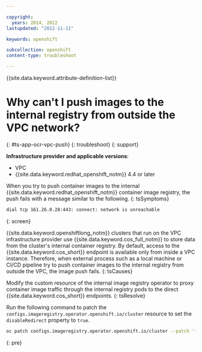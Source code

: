 ```yaml
---

copyright:
  years: 2014, 2022
lastupdated: "2022-11-11"

keywords: openshift

subcollection: openshift
content-type: troubleshoot

---
```


{{site.data.keyword.attribute-definition-list}}



# Why can't I push images to the internal registry from outside the VPC network?
{: #ts-app-ocr-vpc-push}
{: troubleshoot}
{: support}

**Infrastructure provider and applicable versions**:
* VPC
* {{site.data.keyword.redhat_openshift_notm}} 4.4 or later


When you try to push container images to the internal {{site.data.keyword.redhat_openshift_notm}} container image registry, the push fails with a message similar to the following.
{: tsSymptoms} 

```sh
dial tcp 161.26.0.28:443: connect: network is unreachable
```
{: screen}


{{site.data.keyword.openshiftlong_notm}} clusters that run on the VPC infrastructure provider use {{site.data.keyword.cos_full_notm}} to store data from the cluster's internal container registry. By default, access to the {{site.data.keyword.cos_short}} endpoint is available only from inside a VPC instance. Therefore, when external process such as a local machine or CI/CD pipeline try to push container images to the internal registry from outside the VPC, the image push fails.
{: tsCauses}


Modify the custom resource of the internal image registry operator to proxy container image traffic through the internal registry pods to the direct {{site.data.keyword.cos_short}} endpoints.
{: tsResolve} 

Run the following command to patch the `configs.imageregistry.operator.openshift.io/cluster` resource to set the `disableRedirect` property to `true`. 

```sh
oc patch configs.imageregistry.operator.openshift.io/cluster --patch '{"spec":{"disableRedirect":true}}' --type=merge
```
{: pre}






